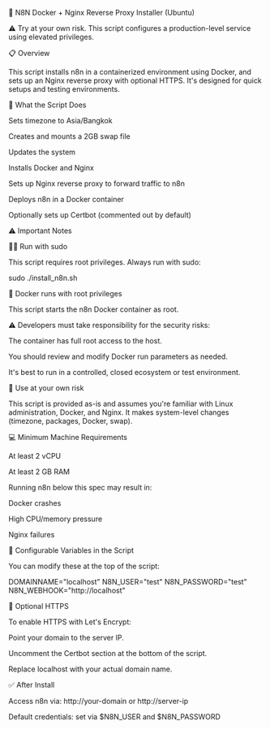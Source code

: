 🚀 N8N Docker + Nginx Reverse Proxy Installer (Ubuntu)

⚠️ Try at your own risk. This script configures a production-level service using elevated privileges.

📋 Overview

This script installs n8n in a containerized environment using Docker, and sets up an Nginx reverse proxy with optional HTTPS. It's designed for quick setups and testing environments.

💠 What the Script Does

Sets timezone to Asia/Bangkok

Creates and mounts a 2GB swap file

Updates the system

Installs Docker and Nginx

Sets up Nginx reverse proxy to forward traffic to n8n

Deploys n8n in a Docker container

Optionally sets up Certbot (commented out by default)

⚠️ Important Notes

🧑‍💻 Run with sudo

This script requires root privileges. Always run with sudo:

sudo ./install_n8n.sh

🐳 Docker runs with root privileges

This script starts the n8n Docker container as root.

⚠️ Developers must take responsibility for the security risks:

The container has full root access to the host.

You should review and modify Docker run parameters as needed.

It's best to run in a controlled, closed ecosystem or test environment.

🧪 Use at your own risk

This script is provided as-is and assumes you're familiar with Linux administration, Docker, and Nginx. It makes system-level changes (timezone, packages, Docker, swap).

💻 Minimum Machine Requirements

At least 2 vCPU

At least 2 GB RAM

Running n8n below this spec may result in:

Docker crashes

High CPU/memory pressure

Nginx failures

🔧 Configurable Variables in the Script

You can modify these at the top of the script:

DOMAINNAME="localhost"
N8N_USER="test"
N8N_PASSWORD="test"
N8N_WEBHOOK="http://localhost"

📝 Optional HTTPS

To enable HTTPS with Let's Encrypt:

Point your domain to the server IP.

Uncomment the Certbot section at the bottom of the script.

Replace localhost with your actual domain name.

✅ After Install

Access n8n via: http://your-domain or http://server-ip

Default credentials: set via $N8N_USER and $N8N_PASSWORD

